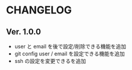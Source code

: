 # CHANGELOG

## Ver. 1.0.0

- user と email を後で設定/削除できる機能を追加
- git config user / email を設定できる機能を追加
- ssh の設定を変更できるを追加
